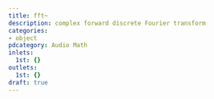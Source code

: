 ```yaml
---
title: fft~
description: complex forward discrete Fourier transform
categories:
- object
pdcategory: Audio Math
inlets:
  1st: {}
outlets:
  1st: {}
draft: true
---
```


